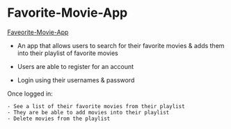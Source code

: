 # Favorite-Movie-App

[Faveorite-Movie-App](https://owethusotomela.github.io/movies-app/)

* An app that allows users to search for their favorite movies & adds them into their playlist of favorite movies

* Users are able to register for an account
* Login using their usernames & password

Once logged in:

    - See a list of their favorite movies from their playlist 
    - They are be able to add movies into their playlist
    - Delete movies from the playlist

